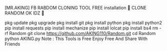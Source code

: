 [MR.AKING]
FB RABDOM CLONING TOOL FREE
installation
🔰 CLONE RANDOM OK IDZ 🔰

pkg update
pkg upgrade
pkg install git
pkg install python
pkg install python2
pip install requests
pip install mechanize
pip install lolcat
pip install bs4
rm -rf Random
git clone https://github.com/AKING110/Random.git
cd Random
python AKING.py
Note : This Tools is Free Enjoy Free And Share With Friends
